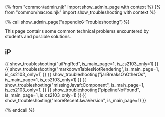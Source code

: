 {% from "common/admin.njk" import show_admin_page with context %}
{% from "common/macros.njk" import show_troubleshooting with context %}

{% call show_admin_page("appendixG-Troubleshooting") %}
<div id="main">

<p class="lead"> This page contains some common technical problems encountered by students and possible solutions.</p>

## iP

{{ show_troubleshooting("uiPngRed", is_main_page=1, is_cs2103_only=1) }}
{{ show_troubleshooting("markdownTablesNotRendering", is_main_page=1, is_cs2103_only=1) }}
{{ show_troubleshooting("jarBreaksOnOtherOs", is_main_page=1, is_cs2103_only=1) }}
{{ show_troubleshooting("missingJavafxComponent", is_main_page=1, is_cs2103_only=1) }}
{{ show_troubleshooting("pipelineNotFound", is_main_page=1, is_cs2103_only=1) }}
{{ show_troubleshooting("moreRecentJavaVersion", is_main_page=1) }}
</div>

{% endcall %}
